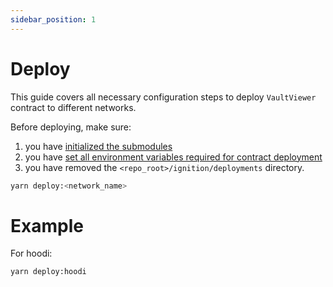 ```yaml
---
sidebar_position: 1
---
```


# Deploy

This guide covers all necessary configuration steps to deploy `VaultViewer` contract to different networks.

Before deploying, make sure:

1. you have [initialized the submodules](../repository/configuration#submodules)
2. you have [set all environment variables required for contract deployment](../repository/configuration#environment-variables)
3. you have removed the `<repo_root>/ignition/deployments` directory.

```bash
yarn deploy:<network_name>
```

# Example

For hoodi:

```bash
yarn deploy:hoodi
```
